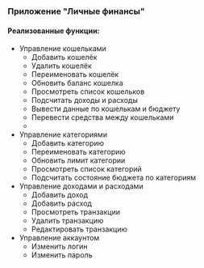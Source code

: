 ### Приложение "Личные финансы"

#### Реализованные функции:

- Управление кошельками
  - Добавить кошелёк
  - Удалить кошелёк
  - Переименовать кошелёк
  - Обновить баланс кошелка
  - Просмотреть список кошельков
  - Подсчитать доходы и расходы
  - Вывести данные по кошелькам и бюджету
  - Перевести средства между кошельками
  - 
- Управление категориями
  - Добавить категорию
  - Переименовать категорию
  - Обновить лимит категории
  - Просмотреть список категорий
  - Подсчитать состояние бюджета по категориям
- Управление доходами и расходами
  - Добавить доход
  - Добавить расход
  - Просмотреть транзакции
  - Удалить транзакцию
  - Редактировать транзакцию
- Управление аккаунтом
  - Изменить логин
  - Изменить пароль

